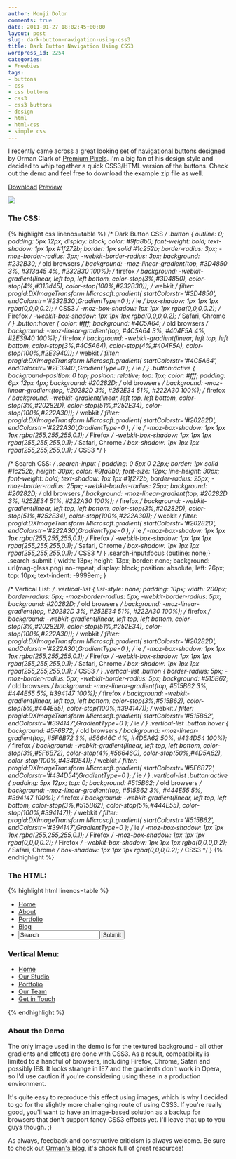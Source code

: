 ```yaml
---
author: Monji Dolon
comments: true
date: 2011-01-27 18:02:45+00:00
layout: post
slug: dark-button-navigation-using-css3
title: Dark Button Navigation Using CSS3
wordpress_id: 2254
categories:
- Freebies
tags:
- buttons
- css
- css buttons
- css3
- css3 buttons
- design
- html
- html-css
- simple css
---
```


I recently came across a great looking set of [navigational buttons](http://www.premiumpixels.com/dark-button-navigation-psd/) designed by Orman Clark of [Premium Pixels](http://www.premiumpixels.com/).  I'm a big fan of his design style and decided to whip together a quick CSS3/HTML version of the buttons.  Check out the demo and feel free to download the example zip file as well.

<div class="download">
  <a href="http://devgrow.s3.amazonaws.com/assets/files/dark-nav-buttons.zip" class="primary">Download</a>
  <a href="http://demos.devgrow.com/dark-nav-buttons/" class="secondary">Preview</a>
</div>

[![](http://devgrow.s3.amazonaws.com/assets/images/dark-nav-buttons-big.jpg)](http://demos.devgrow.com/dark-nav-buttons/)

### The CSS:

{% highlight css linenos=table %}
/* Dark Button CSS */
.button {
	outline: 0;
	padding: 5px 12px;
	display: block;
	color: #9fa8b0;
	font-weight: bold;
	text-shadow: 1px 1px #1f272b;
	border: 1px solid #1c252b;
	border-radius: 3px;
	-moz-border-radius: 3px;
	-webkit-border-radius: 3px;
	background: #232B30; /* old browsers */
	background: -moz-linear-gradient(top, #3D4850 3%, #313d45 4%, #232B30 100%); /* firefox */
	background: -webkit-gradient(linear, left top, left bottom, color-stop(3%,#3D4850), color-stop(4%,#313d45), color-stop(100%,#232B30)); /* webkit */
	filter: progid:DXImageTransform.Microsoft.gradient( startColorstr='#3D4850', endColorstr='#232B30',GradientType=0 ); /* ie */
	box-shadow: 1px 1px 1px rgba(0,0,0,0.2); /* CSS3 */
	-moz-box-shadow: 1px 1px 1px rgba(0,0,0,0.2); /* Firefox */
	-webkit-box-shadow: 1px 1px 1px rgba(0,0,0,0.2); /* Safari, Chrome */
}
.button:hover {
	color: #fff;
	background: #4C5A64; /* old browsers */
	background: -moz-linear-gradient(top, #4C5A64 3%, #404F5A 4%, #2E3940 100%); /* firefox */
	background: -webkit-gradient(linear, left top, left bottom, color-stop(3%,#4C5A64), color-stop(4%,#404F5A), color-stop(100%,#2E3940)); /* webkit */
	filter: progid:DXImageTransform.Microsoft.gradient( startColorstr='#4C5A64', endColorstr='#2E3940',GradientType=0 ); /* ie */
}
.button:active {
	background-position: 0 top;
	position: relative;
	top: 1px;
	color: #fff;
	padding: 6px 12px 4px;
	background: #20282D; /* old browsers */
	background: -moz-linear-gradient(top, #20282D 3%, #252E34 51%, #222A30 100%); /* firefox */
	background: -webkit-gradient(linear, left top, left bottom, color-stop(3%,#20282D), color-stop(51%,#252E34), color-stop(100%,#222A30)); /* webkit */
	filter: progid:DXImageTransform.Microsoft.gradient( startColorstr='#20282D', endColorstr='#222A30',GradientType=0 ); /* ie */
	-moz-box-shadow: 1px 1px 1px rgba(255,255,255,0.1); /* Firefox */
	-webkit-box-shadow: 1px 1px 1px rgba(255,255,255,0.1); /* Safari, Chrome */
	box-shadow: 1px 1px 1px rgba(255,255,255,0.1); /* CSS3 */
}

/* Search CSS: */
.search-input {
	padding: 0 5px 0 22px;
	border: 1px solid #1c252b;
	height: 30px;
	color: #9fa8b0;
	font-size: 12px;
	line-height: 30px;
	font-weight: bold;
	text-shadow: 1px 1px #1f272b;
	border-radius: 25px;
	-moz-border-radius: 25px;
	-webkit-border-radius: 25px;
	background: #20282D; /* old browsers */
	background: -moz-linear-gradient(top, #20282D 3%, #252E34 51%, #222A30 100%); /* firefox */
	background: -webkit-gradient(linear, left top, left bottom, color-stop(3%,#20282D), color-stop(51%,#252E34), color-stop(100%,#222A30)); /* webkit */
	filter: progid:DXImageTransform.Microsoft.gradient( startColorstr='#20282D', endColorstr='#222A30',GradientType=0 ); /* ie */
	-moz-box-shadow: 1px 1px 1px rgba(255,255,255,0.1); /* Firefox */
	-webkit-box-shadow: 1px 1px 1px rgba(255,255,255,0.1); /* Safari, Chrome */
	box-shadow: 1px 1px 1px rgba(255,255,255,0.1); /* CSS3 */
}
.search-input:focus {outline: none;}
.search-submit {
	width: 13px;
	height: 13px;
	border: none;
	background: url(mag-glass.png) no-repeat;
	display: block;
	position: absolute;
	left: 26px;
	top: 10px;
	text-indent: -9999em;
}

/* Vertical List: */
.vertical-list {
	list-style: none;
	padding: 10px;
	width: 200px;
	border-radius: 5px;
	-moz-border-radius: 5px;
	-webkit-border-radius: 5px;
	background: #20282D; /* old browsers */
	background: -moz-linear-gradient(top, #20282D 3%, #252E34 51%, #222A30 100%); /* firefox */
	background: -webkit-gradient(linear, left top, left bottom, color-stop(3%,#20282D), color-stop(51%,#252E34), color-stop(100%,#222A30)); /* webkit */
	filter: progid:DXImageTransform.Microsoft.gradient( startColorstr='#20282D', endColorstr='#222A30',GradientType=0 ); /* ie */
	-moz-box-shadow: 1px 1px 1px rgba(255,255,255,0.1); /* Firefox */
	-webkit-box-shadow: 1px 1px 1px rgba(255,255,255,0.1); /* Safari, Chrome */
	box-shadow: 1px 1px 1px rgba(255,255,255,0.1); /* CSS3 */
}
.vertical-list .button {
	border-radius: 5px;
	-moz-border-radius: 5px;
	-webkit-border-radius: 5px;
	background: #515B62; /* old browsers */
	background: -moz-linear-gradient(top, #515B62 3%, #444E55 5%, #394147 100%); /* firefox */
	background: -webkit-gradient(linear, left top, left bottom, color-stop(3%,#515B62), color-stop(5%,#444E55), color-stop(100%,#394147)); /* webkit */
	filter: progid:DXImageTransform.Microsoft.gradient( startColorstr='#515B62', endColorstr='#394147',GradientType=0 ); /* ie */
}
.vertical-list .button:hover {
	background: #5F6B72; /* old browsers */
	background: -moz-linear-gradient(top, #5F6B72 3%, #56646C 4%, #4D5A62 50%, #434D54 100%); /* firefox */
	background: -webkit-gradient(linear, left top, left bottom, color-stop(3%,#5F6B72), color-stop(4%,#56646C), color-stop(50%,#4D5A62), color-stop(100%,#434D54)); /* webkit */
	filter: progid:DXImageTransform.Microsoft.gradient( startColorstr='#5F6B72', endColorstr='#434D54',GradientType=0 ); /* ie */
}
.vertical-list .button:active {
	padding: 5px 12px;
	top: 0;
	background: #515B62; /* old browsers */
	background: -moz-linear-gradient(top, #515B62 3%, #444E55 5%, #394147 100%); /* firefox */
	background: -webkit-gradient(linear, left top, left bottom, color-stop(3%,#515B62), color-stop(5%,#444E55), color-stop(100%,#394147)); /* webkit */
	filter: progid:DXImageTransform.Microsoft.gradient( startColorstr='#515B62', endColorstr='#394147',GradientType=0 ); /* ie */		-moz-box-shadow: 1px 1px 1px rgba(255,255,255,0.1); /* Firefox */
	-moz-box-shadow: 1px 1px 1px rgba(0,0,0,0.2); /* Firefox */
	-webkit-box-shadow: 1px 1px 1px rgba(0,0,0,0.2); /* Safari, Chrome */
	box-shadow: 1px 1px 1px rgba(0,0,0,0.2); /* CSS3 */
}
{% endhighlight %}

### The HTML:

{% highlight html linenos=table %}
<ul class="button-list">
    <li><a href='/' class='button'>Home</a></li>
    <li><a href='/' class='button'>About</a></li>
    <li><a href='/' class='button'>Portfolio</a></li>
    <li><a href='/' class='button'>Blog</a></li>
    <li class="search"><input type="text" class="search-input" name="search" value="Search" onclick="$(this).val('');" /><input type="submit" class="search-submit" /></li>
</ul>
<h3>Vertical Menu:</h3>
<ul class="vertical-list">
    <li><a href='/' class='button'>Home</a></li>
    <li><a href='/' class='button'>Our Studio</a></li>
    <li><a href='/' class='button'>Portfolio</a></li>
    <li><a href='/' class='button'>Our Team</a></li>
    <li><a href='/' class='button'>Get in Touch</a></li>
</ul>
{% endhighlight %}

### About the Demo

The only image used in the demo is for the textured background - all other gradients and effects are done with CSS3.  As a result, compatibility is limited to a handful of browsers, including Firefox, Chrome, Safari and possibly IE8.  It looks strange in IE7 and the gradients don't work in Opera, so I'd use caution if you're considering using these in a production environment.

It's quite easy to reproduce this effect using images, which is why I decided to go for the slightly more challenging route of using CSS3.  If you're really good, you'll want to have an image-based solution as a backup for browsers that don't support fancy CSS3 effects yet.  I'll leave that up to you guys though. ;)

As always, feedback and constructive criticism is always welcome.  Be sure to check out [Orman's blog](http://www.premiumpixels.com/), it's chock full of great resources!